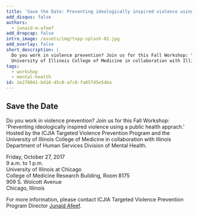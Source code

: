 ```yaml
---
title: 'Save the Date: Preventing ideologically inspired violence using a public health approach'
add_disqus: false
authors:
  - junaid-m-afeef
add_dropcap: false
intro_image: /assets/img/tvpp-splash-02.jpg
add_overlay: false
short_description: |
  Do you work in violence prevention? Join us for this Fall Workshop: "Preventing ideologically inspired violence using a public health approach." Hosted by the ICJIA Targeted Violence Prevention Program and the
  University of Illinois College of Medicine in collaboration with Illinois Department of Human Services Division of Mental Health.
tags:
  - workshop
  - mental-health
id: 2e278841-b416-45c0-a7c8-fa057d5e54ba
---
```

## Save the Date

Do you work in violence prevention? Join us for this Fall Workshop: 'Preventing ideologically inspired violence using a public health apprach.' Hosted by the ICJIA Targeted Violence Prevention Program and the
University of Illinois College of Medicine in collaboration with Illinois Department of Human Services Division of Mental Health. 

<div class="well">
Friday, October 27, 2017<br>
9 a.m. to 1 p.m.<br>
University of Illinois at Chicago<br>
College of Medicine Research Building, Room 8175<br>
909 S. Wolcott Avenue<br>
Chicago, Illinois<br>
</div>

For more information, please contact ICJIA Targeted Violence Prevention Program Director [Junaid Afeef](mailto://junaid.afeef@illinois.gov).
